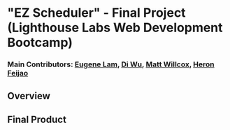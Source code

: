 # "EZ Scheduler" - Final Project (Lighthouse Labs Web Development Bootcamp)
### Main Contributors: [Eugene Lam](https://github.com/lamew128), [Di Wu](https://github.com/beijingdi), [Matt Willcox](https://github.com/MattWillcox), [Heron Feijao](https://github.com/heronfeijao)

## Overview



## Final Product


